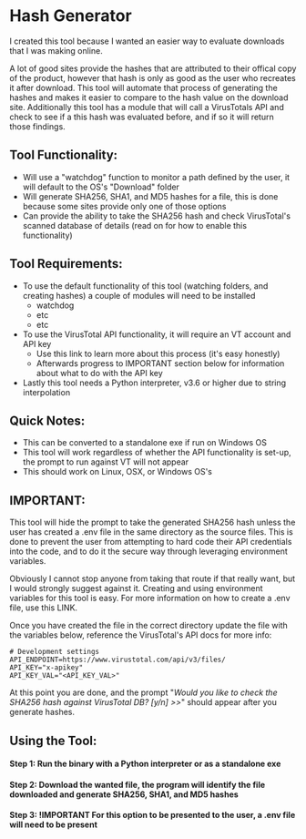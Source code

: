 # Hash Generator

I created this tool because I wanted an easier way to evaluate downloads that I was making online. 

A lot of good sites provide the hashes that are attributed to their offical copy of the product, however that hash is only as good as the user who recreates it after download. This tool will automate that process of generating the hashes and makes it easier to compare to the hash value on the download site. Additionally this tool has a module that will call a VirusTotals API and check to see if a this hash was evaluated before, and if so it will return those findings.


## Tool Functionality:

- Will use a "watchdog" function to monitor a path defined by the user, it will default to the OS's "Download" folder
- Will generate SHA256, SHA1, and MD5 hashes for a file, this is done because some sites provide only one of those options
- Can provide the ability to take the SHA256 hash and check VirusTotal's scanned database of details (read on for how to enable this functionality)

## Tool Requirements:

- To use the default functionality of this tool (watching folders, and creating hashes) a couple of modules will need to be installed
    - watchdog
    - etc
    - etc
- To use the VirusTotal API functionality, it will require an VT account and API key
    - Use this link to learn more about this process (it's easy honestly)
    - Afterwards progress to IMPORTANT section below for information about what to do with the API key
- Lastly this tool needs a Python interpreter, v3.6 or higher due to string interpolation


## Quick Notes:

- This can be converted to a standalone exe if run on Windows OS
- This tool will work regardless of whether the API functionality is set-up, the prompt to run against VT will not appear
- This should work on Linux, OSX, or Windows OS's

## IMPORTANT:

This tool will hide the prompt to take the generated SHA256 hash unless the user has created a .env file in the same directory as the source files. This is done to prevent the user from attempting to hard code their API credentials into the code, and to do it the secure way through leveraging environment variables.

Obviously I cannot stop anyone from taking that route if that really want, but I would strongly suggest against it. Creating and using environment variables for this tool is easy. For more information on how to create a .env file, use this LINK.

Once you have created the file in the correct directory update the file with the variables below, reference the VirusTotal's API docs for more info:
```
# Development settings
API_ENDPOINT=https://www.virustotal.com/api/v3/files/
API_KEY="x-apikey"
API_KEY_VAL="<API_KEY_VAL>"
```
At this point you are done, and the prompt "*Would you like to check the SHA256 hash against VirusTotal DB? [y/n] >>*" should appear after you generate hashes.


## Using the Tool:

#### Step 1: Run the binary with a Python interpreter or as a standalone exe


#### Step 2: Download the wanted file, the program will identify the file downloaded and generate SHA256, SHA1, and MD5 hashes


#### Step 3: !IMPORTANT For this option to be presented to the user, a .env file will need to be present
